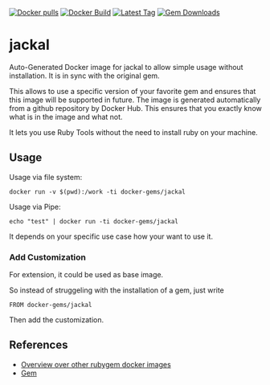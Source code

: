 [![Docker pulls](https://img.shields.io/docker/pulls/rubygem/jackal.svg)](https://hub.docker.com/r/rubygem/jackal/)
[![Docker Build](https://img.shields.io/docker/automated/rubygem/jackal.svg)](https://hub.docker.com/r/rubygem/jackal/)
[![Latest Tag](https://img.shields.io/github/tag/docker-rubygem/jackal.svg)](https://hub.docker.com/r/rubygem/jackal/)
[![Gem Downloads](https://img.shields.io/gem/dt/jackal.svg)](https://rubygems.org/gems/jackal/)
# jackal

Auto-Generated Docker image for jackal to allow simple usage without installation.
It is in sync with the original gem.

This allows to use a specific version of your favorite gem and ensures that this image will be supported in future.
The image is generated automatically from a github repository by Docker Hub.
This ensures that you exactly know what is in the image and what not.

It lets you use Ruby Tools without the need to install ruby on your machine.

## Usage

Usage via file system:

`docker run -v $(pwd):/work -ti docker-gems/jackal`

Usage via Pipe:

`echo "test" | docker run -ti docker-gems/jackal`

It depends on your specific use case how your want to use it.

### Add Customization

For extension, it could be used as base image.

So instead of struggeling with the installation of a gem, just write

`FROM docker-gems/jackal`

Then add the customization.

## References

 - [Overview over other rubygem docker images](https://github.com/thinkbot/docker-rubygem)
 - [Gem](https://rubygems.org/gems/jackal/)
